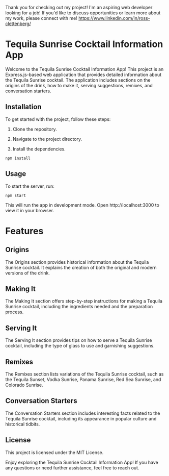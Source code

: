 Thank you for checking out my project! I'm an aspiring web developer looking for a job! If you'd like to discuss opportunities or learn more about my work, please connect with me! https://www.linkedin.com/in/ross-clettenberg/

# Tequila Sunrise Cocktail Information App

Welcome to the Tequila Sunrise Cocktail Information App! This project is an Express.js-based web application that provides detailed information about the Tequila Sunrise cocktail. The application includes sections on the origins of the drink, how to make it, serving suggestions, remixes, and conversation starters.

## Installation

To get started with the project, follow these steps:

1. Clone the repository.

2. Navigate to the project directory.

3. Install the dependencies.

```
npm install
```
## Usage

To start the server, run:

```
npm start
```

This will run the app in development mode. Open http://localhost:3000 to view it in your browser.

# Features

## Origins

The Origins section provides historical information about the Tequila Sunrise cocktail. It explains the creation of both the original and modern versions of the drink.

## Making It

The Making It section offers step-by-step instructions for making a Tequila Sunrise cocktail, including the ingredients needed and the preparation process.

## Serving It

The Serving It section provides tips on how to serve a Tequila Sunrise cocktail, including the type of glass to use and garnishing suggestions.

## Remixes

The Remixes section lists variations of the Tequila Sunrise cocktail, such as the Tequila Sunset, Vodka Sunrise, Panama Sunrise, Red Sea Sunrise, and Colorado Sunrise.

## Conversation Starters

The Conversation Starters section includes interesting facts related to the Tequila Sunrise cocktail, including its appearance in popular culture and historical tidbits.

## License

This project is licensed under the MIT License.


Enjoy exploring the Tequila Sunrise Cocktail Information App! If you have any questions or need further assistance, feel free to reach out.